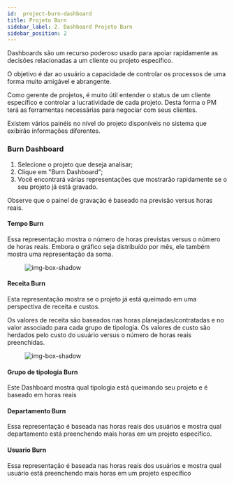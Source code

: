 ```yaml
---
id:  project-burn-dashboard
title: Projeto Burn
sidebar_label: 2. Dashboard Projeto Burn 
sidebar_position: 2
---
```


Dashboards são um recurso poderoso usado para apoiar rapidamente as decisões relacionadas a um cliente ou projeto específico.

O objetivo é dar ao usuário a capacidade de controlar os processos de uma forma muito amigável e abrangente.

Como gerente de projetos, é muito útil entender o status de um cliente específico e controlar a lucratividade de cada projeto. Desta forma o PM terá as ferramentas necessárias para negociar com seus clientes.

Existem vários painéis no nível do projeto disponíveis no sistema que exibirão informações diferentes.

### Burn Dashboard
1. Selecione o projeto que deseja analisar;
2. Clique em "Burn Dashboard";
3. Você encontrará várias representações que mostrarão rapidamente se o seu projeto já está gravado.

Observe que o painel de gravação é baseado na previsão versus horas reais.

#### Tempo Burn

Essa representação mostra o número de horas previstas versus o número de horas reais. Embora o gráfico seja distribuído por mês, ele também mostra uma representação da soma.

<figure>

![img-box-shadow](/img/university/dashboards/project-burn-dashboard/university-project-burn-dashboard-1.png)
<figcaption></figcaption>
</figure>

#### Receita Burn

Esta representação mostra se o projeto já está queimado em uma perspectiva de receita e custos.

Os valores de receita são baseados nas horas planejadas/contratadas e no valor associado para cada grupo de tipologia. Os valores de custo são herdados pelo custo do usuário versus o número de horas reais preenchidas. 


<figure>

![img-box-shadow](/img/university/dashboards/project-burn-dashboard/university-project-burn-dashboard-2.png)
<figcaption></figcaption>
</figure>

 
#### Grupo de tipologia Burn

Este Dashboard mostra qual tipologia está queimando seu projeto e é baseado em horas reais


#### Departamento Burn

Essa representação é baseada nas horas reais dos usuários e mostra qual departamento está preenchendo mais horas em um projeto específico.

 
#### Usuario Burn

Essa representação é baseada nas horas reais dos usuários e mostra qual usuário está preenchendo mais horas em um projeto específico
